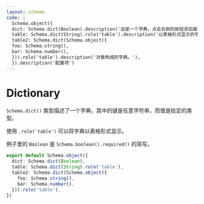 ```yaml
---
layout: schema
code: |
  Schema.object({
  dict: Schema.dict(Boolean).description('这是一个字典，点击右侧的按钮添加属性。'),
  table: Schema.dict(String).role('table').description('以表格形式显示的字典。'),
  table2: Schema.dict(Schema.object({
  foo: Schema.string(),
  bar: Schema.number(),
  })).role('table').description('对象构成的字典。'),
  }).description('配置项')
---
```


# Dictionary

`Schema.dict()` 类型描述了一个字典，其中的键是任意字符串，而值是给定的类型。

使用 `.role('table')` 可以将字典以表格形式显示。

例子里的 `Boolean` 是 `Schema.boolean().required()` 的简写。

```ts
export default Schema.object({
  dict: Schema.dict(Boolean),
  table: Schema.dict(String).role('table'),
  table2: Schema.dict(Schema.object({
    foo: Schema.string(),
    bar: Schema.number(),
  })).role('table'),
})
```
